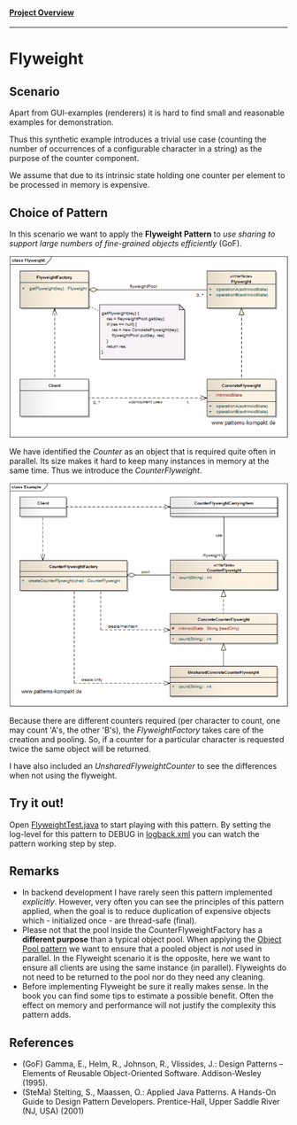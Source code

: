 #### [Project Overview](../../../../../../../README.md)
----

# Flyweight

## Scenario

Apart from GUI-examples (renderers) it is hard to find small and reasonable examples for demonstration.

Thus this synthetic example introduces a trivial use case (counting the number of occurrences of a configurable character in a string) as the purpose of the counter component.

We assume that due to its intrinsic state holding one counter per element to be processed in memory is expensive.

## Choice of Pattern
In this scenario we want to apply the **Flyweight Pattern** to _use sharing to support large numbers of fine-grained objects efficiently_ (GoF). 

![Test](../../../../../../../doc/patterns/images/flyweight_cn.png)

We have identified the _Counter_ as an object that is required quite often in parallel. Its size makes it hard to keep many instances in memory at the same time. Thus we introduce the _CounterFlyweight_.

![Test](../../../../../../../doc/patterns/images/flyweight_cx.png)

Because there are different counters required (per character to count, one may count 'A's, the other 'B's), the _FlyweightFactory_ takes care of the creation and pooling. So, if a counter for a particular character is requested twice the same object will be returned.

I have also included an _UnsharedFlyweightCounter_ to see the differences when not using the flyweight.

## Try it out!

Open [FlyweightTest.java](FlyweightTest.java) to start playing with this pattern. By setting the log-level for this pattern to DEBUG in [logback.xml](../../../../../../../src/main/resources/logback.xml) you can watch the pattern working step by step.

## Remarks
* In backend development I have rarely seen this pattern implemented _explicitly_. However, very often you can see the principles of this pattern applied, when the goal is to reduce duplication of expensive objects which - initialized once - are thread-safe (final).
* Please not that the pool inside the CounterFlyweightFactory has a **different purpose** than a typical object pool. When applying the [Object Pool pattern](../objectpool/README.md) we want to ensure that a pooled object is *not* used in parallel. In the Flyweight scenario it is the opposite, here we want to ensure all clients are using the same instance (in parallel). Flyweights do not need to be returned to the pool nor do they need any cleaning.
* Before implementing Flyweight be sure it really makes sense. In the book you can find some tips to estimate a possible benefit. Often the effect on memory and performance will not justify the complexity this pattern adds.

## References

* (GoF) Gamma, E., Helm, R., Johnson, R., Vlissides, J.: Design Patterns – Elements of Reusable Object-Oriented Software. Addison-Wesley (1995).
* (SteMa) Stelting, S., Maassen, O.: Applied Java Patterns. A Hands-On Guide to Design Pattern Developers. Prentice-Hall, Upper Saddle River (NJ, USA) (2001)
